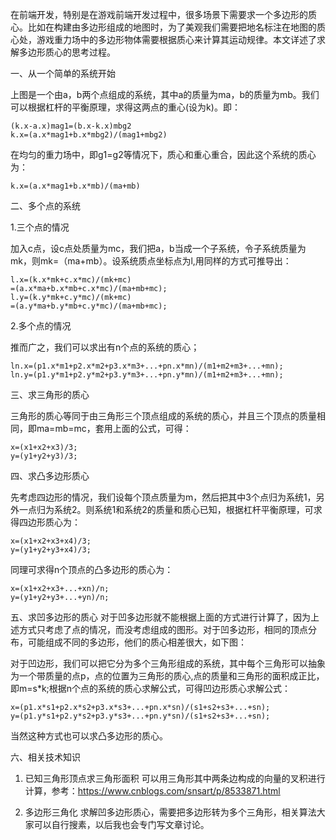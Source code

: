 ﻿在前端开发，特别是在游戏前端开发过程中，很多场景下需要求一个多边形的质心。比如在构建由多边形组成的地图时，为了美观我们需要把地名标注在地图的质心处，游戏重力场中的多边形物体需要根据质心来计算其运动规律。本文详述了求解多边形质心的思考过程。

一、从一个简单的系统开始

上图是一个由a，b两个点组成的系统，其中a的质量为ma，b的质量为mb。我们可以根据杠杆的平衡原理，求得这两点的重心(设为k)。即：
```
(k.x-a.x)mag1=(b.x-k.x)mbg2
k.x=(a.x*mag1+b.x*mbg2)/(mag1+mbg2)

```
在均匀的重力场中，即g1=g2等情况下，质心和重心重合，因此这个系统的质心为：

```
k.x=(a.x*mag1+b.x*mb)/(ma+mb)

```

二、多个点的系统

1.三个点的情况

加入c点，设c点处质量为mc，我们把a，b当成一个子系统，令子系统质量为mk，则mk=（ma+mb）。设系统质点坐标点为l,用同样的方式可推导出：
```
l.x=(k.x*mk+c.x*mc)/(mk+mc)=(a.x*ma+b.x*mb+c.x*mc)/(ma+mb+mc);
l.y=(k.y*mk+c.y*mc)/(mk+mc)=(a.y*ma+b.y*mb+c.y*mc)/(ma+mb+mc);
```
2.多个点的情况

推而广之，我们可以求出有n个点的系统的质心；
```
ln.x=(p1.x*m1+p2.x*m2+p3.x*m3+...+pn.x*mn)/(m1+m2+m3+...+mn);
ln.y=(p1.y*m1+p2.y*m2+p3.y*m3+...+pn.y*mn)/(m1+m2+m3+...+mn);
```


三、求三角形的质心

三角形的质心等同于由三角形三个顶点组成的系统的质心，并且三个顶点的质量相同，即ma=mb=mc，套用上面的公式，可得：
```
x=(x1+x2+x3)/3;
y=(y1+y2+y3)/3;
```

四、求凸多边形质心

先考虑四边形的情况，我们设每个顶点质量为m，然后把其中3个点归为系统1，另外一点归为系统2。则系统1和系统2的质量和质心已知，根据杠杆平衡原理，可求得四边形质心为：
```
x=(x1+x2+x3+x4)/3;
y=(y1+y2+y3+x4)/3;
```
同理可求得n个顶点的凸多边形的质心为：
```
x=(x1+x2+x3+...+xn)/n;
y=(y1+y2+y3+...+yn)/n;
```

五、求凹多边形的质心
对于凹多边形就不能根据上面的方式进行计算了，因为上述方式只考虑了点的情况，而没考虑组成的图形。对于凹多边形，相同的顶点分布，可能组成不同的多边形，他们的质心相差很大，如下图：


对于凹边形，我们可以把它分为多个三角形组成的系统，其中每个三角形可以抽象为一个带质量的点p，点的位置为三角形的质心,点的质量和三角形的面积成正比，即m=s*k;根据n个点的系统的质心求解公式，可得凹边形质心求解公式：
```
x=(p1.x*s1+p2.x*s2+p3.x*s3+...+pn.x*sn)/(s1+s2+s3+...+sn);
y=(p1.y*s1+p2.y*s2+p3.y*s3+...+pn.y*sn)/(s1+s2+s3+...+sn);
```
当然这种方式也可以求凸多边形的质心。

六、相关技术知识

1. 已知三角形顶点求三角形面积
可以用三角形其中两条边构成的向量的叉积进行计算，参考：https://www.cnblogs.com/snsart/p/8533871.html

2. 多边形三角化
求解凹多边形质心，需要把多边形转为多个三角形，相关算法大家可以自行搜素，以后我也会专门写文章讨论。


